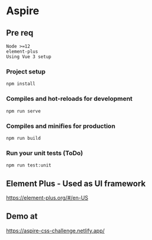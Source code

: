 # Aspire

## Pre req
```
Node >=12
element-plus
Using Vue 3 setup
```
### Project setup
```
npm install
```

### Compiles and hot-reloads for development
```
npm run serve
```

### Compiles and minifies for production
```
npm run build
```

### Run your unit tests (ToDo)
```
npm run test:unit
```


## Element Plus - Used as UI framework
https://element-plus.org/#/en-US

## Demo at 
https://aspire-css-challenge.netlify.app/